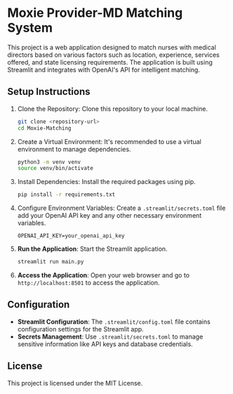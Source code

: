 # Moxie Provider-MD Matching System

This project is a web application designed to match nurses with medical directors based on various factors such as location, experience, services offered, and state licensing requirements. The application is built using Streamlit and integrates with OpenAI's API for intelligent matching.

## Setup Instructions


1. Clone the Repository: Clone this repository to your local machine.
   ```bash
   git clone <repository-url>
   cd Moxie-Matching
   ```

2. Create a Virtual Environment: It's recommended to use a virtual environment to manage dependencies.
   ```bash
   python3 -m venv venv
   source venv/bin/activate
   ```

3. Install Dependencies: Install the required packages using pip.
   ```bash
   pip install -r requirements.txt
   ```

4. Configure Environment Variables: Create a `.streamlit/secrets.toml` file add your OpenAI API key and any other necessary environment variables.

   ```
   OPENAI_API_KEY=your_openai_api_key
   ```

5. **Run the Application**: Start the Streamlit application.

   ```bash
   streamlit run main.py
   ```

6. **Access the Application**: Open your web browser and go to `http://localhost:8501` to access the application.

## Configuration

- **Streamlit Configuration**: The `.streamlit/config.toml` file contains configuration settings for the Streamlit app.
- **Secrets Management**: Use `.streamlit/secrets.toml` to manage sensitive information like API keys and database credentials.

## License

This project is licensed under the MIT License.
